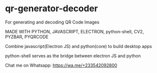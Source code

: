 # qr-generator-decoder
For generating and decoding QR Code Images

MADE WITH PYTHON, JAVASCRIPT, ELECTRON, python-shell, CV2, PYZBAR, PYQRCODE

Combine javascript(Electron JS) and python(core) to build desktop apps

python-shell serves as the bridge between electron JS and python

Chat me on Whatsapp: https://wa.me/+233542092800
